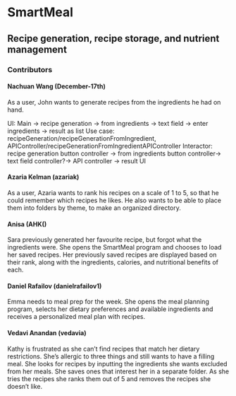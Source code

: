 # SmartMeal
## Recipe generation, recipe storage, and nutrient management 


### Contributors

#### Nachuan Wang (December-17th)
As a user, John wants to generate recipes from the ingredients he had on hand.

UI: Main -> recipe generation -> from ingredients -> text field -> enter ingredients -> result as list
Use case: recipeGeneration/recipeGenerationFromIngredient, APIController/recipeGenerationFromIngredientAPIController
Interactor: recipe generation button controller -> from ingredients button controller-> text field controller?-> API controller -> result UI

#### Azaria Kelman (azariak)
As a user, Azaria wants to rank his recipes on a scale of 1 to 5, so that he could remember which recipes he likes. He also wants to be able to place them into folders by theme, to make an organized directory.

#### Anisa (AHK()
Sara previously generated her favourite recipe, but
forgot what the ingredients were. She opens the SmartMeal program and 
chooses to load her saved recipes. Her previously saved recipes are displayed 
based on their rank, along with the ingredients, calories, and nutritional benefits 
of each.

#### Daniel Rafailov (danielrafailov1)
Emma needs to meal prep for the week. She opens the meal planning program, selects
her dietary preferences and available ingredients and receives a personalized meal plan with recipes.

#### Vedavi Anandan (vedavia)
Kathy is frustrated as she can’t find recipes that match her dietary restrictions. 
She’s allergic to three things and still wants to have a filling meal. She looks 
for recipes by inputting the ingredients she wants excluded from her meals. She 
saves ones that interest her in a separate folder. As she tries the recipes she 
ranks them out of 5 and removes the recipes she doesn’t like.
